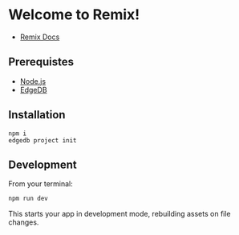 # Welcome to Remix!

- [Remix Docs](https://remix.run/docs)

## Prerequistes

- [Node.js](https://nodejs.org/en/download/)
- [EdgeDB](https://www.edgedb.com/install)

## Installation

```
npm i
edgedb project init
```

## Development

From your terminal:

```sh
npm run dev
```

This starts your app in development mode, rebuilding assets on file changes.
